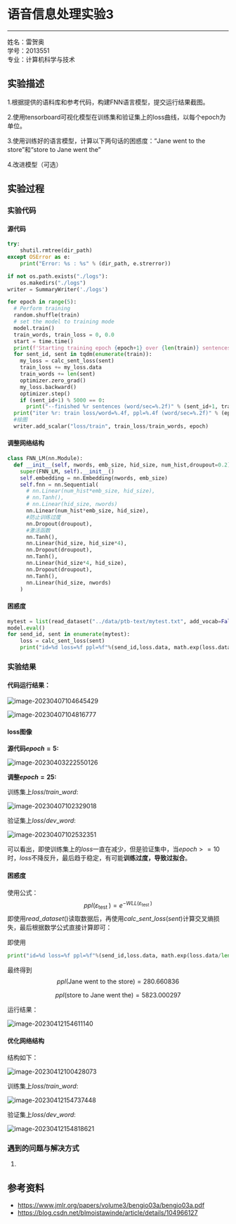 # 语音信息处理实验3 

------

<p align="left">
    姓名：雷贺奥<br> 
    学号：2013551<br> 
    专业：计算机科学与技术<br> 
</p> 

## 实验描述

1.根据提供的语料库和参考代码，构建FNN语言模型，提交运行结果截图。

2.使用tensorboard可视化模型在训练集和验证集上的loss曲线，以每个epoch为单位。

3.使用训练好的语言模型，计算以下两句话的困惑度：“Jane went to the store”和“store to Jane went the”

4.改进模型（可选）

## 实验过程

### 实验代码

#### 源代码

```python
try:
    shutil.rmtree(dir_path)
except OSError as e:
    print("Error: %s : %s" % (dir_path, e.strerror))

if not os.path.exists("./logs"):
    os.makedirs("./logs")
writer = SummaryWriter('./logs')

for epoch in range(5):
  # Perform training
  random.shuffle(train)
  # set the model to training mode
  model.train()
  train_words, train_loss = 0, 0.0
  start = time.time()
  print(f'Starting training epoch {epoch+1} over {len(train)} sentences')
  for sent_id, sent in tqdm(enumerate(train)):
    my_loss = calc_sent_loss(sent)
    train_loss += my_loss.data
    train_words += len(sent)
    optimizer.zero_grad()
    my_loss.backward()
    optimizer.step()
    if (sent_id+1) % 5000 == 0:
      print("--finished %r sentences (word/sec=%.2f)" % (sent_id+1, train_words/(time.time()-start)))
  print("iter %r: train loss/word=%.4f, ppl=%.4f (word/sec=%.2f)" % (epoch, train_loss/train_words, math.exp(train_loss/train_words), train_words/(time.time()-start)))
  #绘图
  writer.add_scalar("loss/train", train_loss/train_words, epoch)
```

#### 调整网络结构

~~~python
class FNN_LM(nn.Module):
  def __init__(self, nwords, emb_size, hid_size, num_hist,droupout=0.2):
    super(FNN_LM, self).__init__()
    self.embedding = nn.Embedding(nwords, emb_size)
    self.fnn = nn.Sequential(
      # nn.Linear(num_hist*emb_size, hid_size),
      # nn.Tanh(),
      # nn.Linear(hid_size, nwords)
      nn.Linear(num_hist*emb_size, hid_size),
      #防止训练过度
      nn.Dropout(droupout),
      #激活函数
      nn.Tanh(),
      nn.Linear(hid_size, hid_size*4),
      nn.Dropout(droupout),
      nn.Tanh(),
      nn.Linear(hid_size*4, hid_size),
      nn.Dropout(droupout),
      nn.Tanh(),
      nn.Linear(hid_size, nwords)
    )
~~~

#### 困惑度

~~~python
mytest = list(read_dataset("../data/ptb-text/mytest.txt", add_vocab=False))
model.eval()
for send_id, sent in enumerate(mytest):
	loss = calc_sent_loss(sent)
    print("id=%d loss=%f ppl=%f"%(send_id,loss.data, math.exp(loss.data/len(sent))))
~~~

### 实验结果

#### 代码运行结果：

![image-20230407104645429](C:\Users\LHA\AppData\Roaming\Typora\typora-user-images\image-20230407104645429.png)

![image-20230407104816777](C:\Users\LHA\AppData\Roaming\Typora\typora-user-images\image-20230407104816777.png)

#### loss图像

**源代码$epoch=5$:**

![image-20230403222550126](C:\Users\LHA\AppData\Roaming\Typora\typora-user-images\image-20230403222550126.png)



**调整$epoch=25$:**

训练集上$loss/train\_word$:

![image-20230407102329018](C:\Users\LHA\AppData\Roaming\Typora\typora-user-images\image-20230407102329018.png)

验证集上$loss/dev\_word$:

![image-20230407102532351](C:\Users\LHA\AppData\Roaming\Typora\typora-user-images\image-20230407102532351.png)

可以看出，即使训练集上的$loss$一直在减少，但是验证集中，当$epoch>=10$时，$loss$不降反升，最后趋于稳定，有可能**训练过度，导致过拟合**。

#### 困惑度

使用公式：
$$
ppl\left(\varepsilon_{\text {test }}\right)=e^{-W L L\left(\varepsilon_{\text {test }}\right)}
$$
即使用$read\_dataset()$读取数据后，再使用$calc\_sent\_loss(sent)$计算交叉熵损失，最后根据数学公式直接计算即可：

即使用

```python
print("id=%d loss=%f ppl=%f"%(send_id,loss.data, math.exp(loss.data/len(sent))))
```

最终得到
$$
ppl\left(\text{Jane went to the store}\right)=280.660836
$$

$$
ppl\left(\text{store to Jane went the}\right)=5823.000297
$$

运行结果：

![image-20230412154611140](C:\Users\LHA\AppData\Roaming\Typora\typora-user-images\image-20230412154611140.png)

#### 优化网络结构

结构如下：

![image-20230412100428073](C:\Users\LHA\AppData\Roaming\Typora\typora-user-images\image-20230412100428073.png)

训练集上$loss/train\_word$:

![image-20230412154737448](C:\Users\LHA\AppData\Roaming\Typora\typora-user-images\image-20230412154737448.png)

验证集上$loss/dev\_word$:

![image-20230412154818621](C:\Users\LHA\AppData\Roaming\Typora\typora-user-images\image-20230412154818621.png)



### 遇到的问题与解决方式

1. 

## 参考资料

- https://www.jmlr.org/papers/volume3/bengio03a/bengio03a.pdf
- https://blog.csdn.net/blmoistawinde/article/details/104966127





